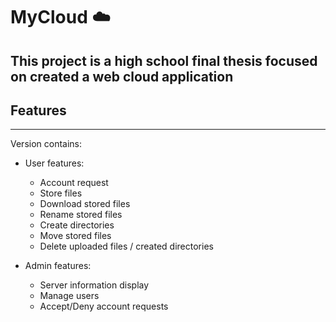 # MyCloud ☁️
This project is a high school final thesis focused on created a web cloud application
---
## Features
---
Version contains:
- User features:
  - Account request 
  - Store files
  - Download stored files
  - Rename stored files
  - Create directories
  - Move stored files
  - Delete uploaded files / created directories
    
- Admin features:  
  - Server information display
  - Manage users
  - Accept/Deny account requests
